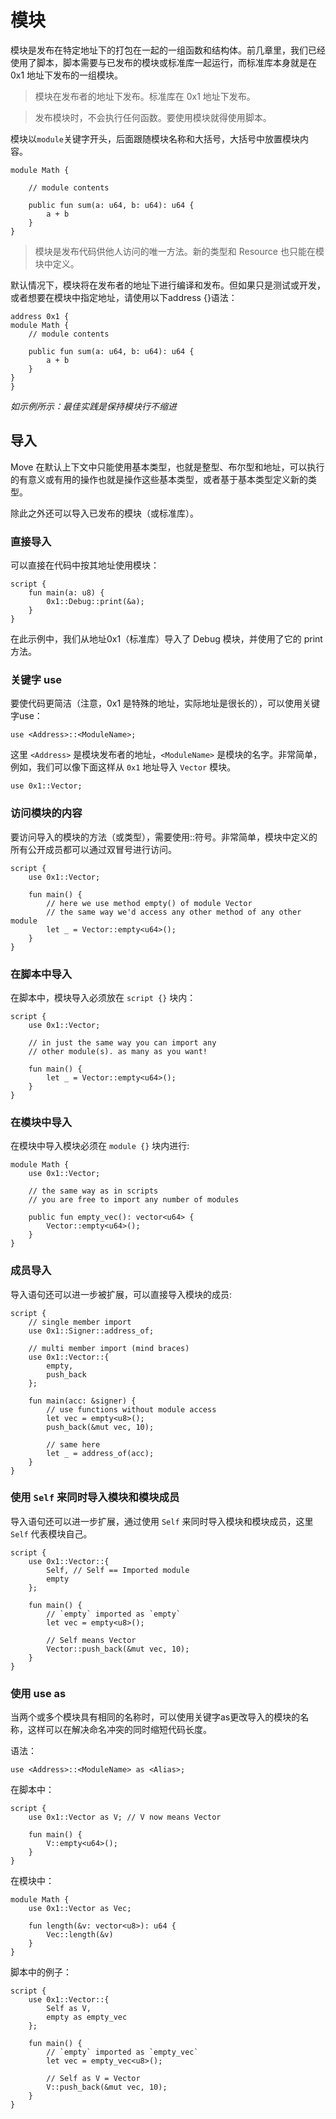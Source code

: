 # 模块

模块是发布在特定地址下的打包在一起的一组函数和结构体。前几章里，我们已经使用了脚本，脚本需要与已发布的模块或标准库一起运行，而标准库本身就是在 0x1 地址下发布的一组模块。

> 模块在发布者的地址下发布。标准库在 0x1 地址下发布。

> 发布模块时，不会执行任何函数。要使用模块就得使用脚本。

模块以`module`关键字开头，后面跟随模块名称和大括号，大括号中放置模块内容。

```Move
module Math {

    // module contents

    public fun sum(a: u64, b: u64): u64 {
        a + b
    }
}
```

> 模块是发布代码供他人访问的唯一方法。新的类型和 Resource 也只能在模块中定义。

默认情况下，模块将在发布者的地址下进行编译和发布。但如果只是测试或开发，或者想要在模块中指定地址，请使用以下address <ADDR> {}语法：

```Move
address 0x1 {
module Math {
    // module contents

    public fun sum(a: u64, b: u64): u64 {
        a + b
    }
}
}
```
*如示例所示：最佳实践是保持模块行不缩进*

## 导入

Move 在默认上下文中只能使用基本类型，也就是整型、布尔型和地址，可以执行的有意义或有用的操作也就是操作这些基本类型，或者基于基本类型定义新的类型。

除此之外还可以导入已发布的模块（或标准库）。

### 直接导入

可以直接在代码中按其地址使用模块：

```Move
script {
    fun main(a: u8) {
        0x1::Debug::print(&a);
    }
}
```

在此示例中，我们从地址0x1（标准库）导入了 Debug 模块，并使用了它的 print 方法。

### 关键字 use

要使代码更简洁（注意，0x1 是特殊的地址，实际地址是很长的），可以使用关键字use：

```Move
use <Address>::<ModuleName>;
```

这里 `<Address>` 是模块发布者的地址，`<ModuleName>` 是模块的名字。非常简单，例如，我们可以像下面这样从 `0x1` 地址导入 `Vector` 模块。

```Move
use 0x1::Vector;
```

### 访问模块的内容

要访问导入的模块的方法（或类型），需要使用::符号。非常简单，模块中定义的所有公开成员都可以通过双冒号进行访问。

```Move
script {
    use 0x1::Vector;

    fun main() {
        // here we use method empty() of module Vector
        // the same way we'd access any other method of any other module
        let _ = Vector::empty<u64>();
    }
}
```

### 在脚本中导入

在脚本中，模块导入必须放在 `script {}` 块内：

```Move
script {
    use 0x1::Vector;

    // in just the same way you can import any
    // other module(s). as many as you want!

    fun main() {
        let _ = Vector::empty<u64>();
    }
}
```

### 在模块中导入

在模块中导入模块必须在 `module {}` 块内进行:

```Move
module Math {
    use 0x1::Vector;

    // the same way as in scripts
    // you are free to import any number of modules

    public fun empty_vec(): vector<u64> {
        Vector::empty<u64>();
    }
}
```

### 成员导入

导入语句还可以进一步被扩展，可以直接导入模块的成员:

```Move
script {
    // single member import
    use 0x1::Signer::address_of;

    // multi member import (mind braces)
    use 0x1::Vector::{
        empty,
        push_back
    };

    fun main(acc: &signer) {
        // use functions without module access
        let vec = empty<u8>();
        push_back(&mut vec, 10);

        // same here
        let _ = address_of(acc);
    }
}
```

### 使用 `Self` 来同时导入模块和模块成员

导入语句还可以进一步扩展，通过使用 `Self` 来同时导入模块和模块成员，这里 `Self` 代表模块自己。

```Move
script {
    use 0x1::Vector::{
        Self, // Self == Imported module
        empty
    };

    fun main() {
        // `empty` imported as `empty`
        let vec = empty<u8>();

        // Self means Vector
        Vector::push_back(&mut vec, 10);
    }
}
```

### 使用 use as

当两个或多个模块具有相同的名称时，可以使用关键字as更改导入的模块的名称，这样可以在解决命名冲突的同时缩短代码长度。

语法：

```Move
use <Address>::<ModuleName> as <Alias>;
```

在脚本中：

```Move
script {
    use 0x1::Vector as V; // V now means Vector

    fun main() {
        V::empty<u64>();
    }
}
```

在模块中：

```Move
module Math {
    use 0x1::Vector as Vec;

    fun length(&v: vector<u8>): u64 {
        Vec::length(&v)
    }
}
```

脚本中的例子：

```Move
script {
    use 0x1::Vector::{
        Self as V,
        empty as empty_vec
    };

    fun main() {
        // `empty` imported as `empty_vec`
        let vec = empty_vec<u8>();

        // Self as V = Vector
        V::push_back(&mut vec, 10);
    }
}
```
